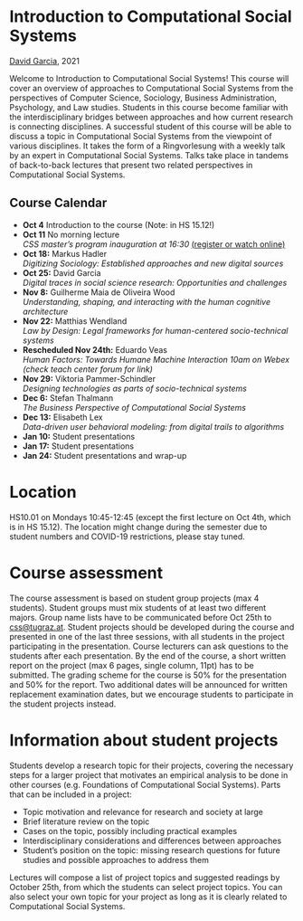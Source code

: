 # Introduction to Computational Social Systems
[David Garcia](http://dgarcia.eu), 2021

Welcome to Introduction to Computational Social Systems! This course will cover an overview of approaches to Computational Social Systems from the perspectives of Computer Science, Sociology, Business Administration, Psychology, and Law studies. Students in this course become familiar with the interdisciplinary bridges between approaches and how current research is connecting disciplines. A successful student of this course will be able to discuss a topic in Computational Social Systems from the viewpoint of various disciplines. It takes the form of a Ringvorlesung with a weekly talk by an expert in Computational Social Systems. Talks take place in tandems of back-to-back lectures that present two related perspectives in Computational Social Systems.

## Course Calendar

- **Oct 4** Introduction to the course
(Note: in HS 15.12!)
- **Oct 11** No morning lecture  
*CSS master’s program inauguration at 16:30* [(register or watch online)](https://csbme.tugraz.at/go/css-kickoff)
- **Oct 18:** Markus Hadler  
*Digitizing Sociology: Established approaches and new digital sources*
- **Oct 25:** David Garcia  
*Digital traces in social science research: Opportunities and challenges*
- **Nov 8:** Guilherme Maia de Oliveira Wood  
*Understanding, shaping, and interacting with the human cognitive architecture*
- **Nov 22:** Matthias Wendland  
*Law by Design: Legal frameworks for human-centered socio-technical systems*
- **Rescheduled Nov 24th:** Eduardo Veas  
*Human Factors: Towards Humane Machine Interaction*
*10am on Webex (check teach center forum for link)*
- **Nov 29:** Viktoria Pammer-Schindler  
*Designing technologies as parts of socio-technical systems*
- **Dec 6:** Stefan Thalmann  
*The Business Perspective of Computational Social Systems*
- **Dec 13:** Elisabeth Lex  
*Data-driven user behavioral modeling: from digital trails to algorithms*
- **Jan 10:** Student presentations
- **Jan 17:** Student presentations
- **Jan 24:** Student presentations and wrap-up

# Location 
HS10.01 on Mondays 10:45-12:45 (except the first lecture on Oct 4th, which is in HS 15.12). The location might change during the semester due to student numbers and COVID-19 restrictions, please stay tuned.

# Course assessment 
The course assessment is based on student group projects (max 4 students). Student groups must mix students of at least two different majors. Group name lists have to be communicated before Oct 25th to css@tugraz.at. Student projects should be developed during the course and presented in one of the last three sessions, with all students in the project participating in the presentation. Course lecturers can ask questions to the students after each presentation. By the end of the course, a short written report on the project (max 6 pages, single column, 11pt) has to be submitted. The grading scheme for the course is 50% for the presentation and 50% for the report. Two additional dates will be announced for written replacement examination dates, but we encourage students to participate in the student projects instead.

# Information about student projects
Students develop a research topic for their projects, covering the necessary steps for a larger project that motivates an empirical analysis to be done in other courses (e.g. Foundations of Computational Social Systems). Parts that can be included in a project:

- Topic motivation and relevance for research and society at large
- Brief literature review on the topic
- Cases on the topic, possibly including practical examples
- Interdisciplinary considerations and differences between approaches
- Student’s position on the topic: missing research questions for future studies and possible approaches to address them

Lectures will compose a list of project topics and suggested readings by October 25th, from which the students can select project topics. You can also select your own topic for your project as long as it is clearly related to Computational Social Systems.
